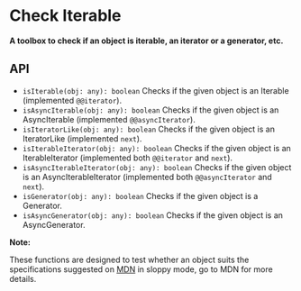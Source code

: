 # Check Iterable

**A toolbox to check if an object is iterable, an iterator or a generator, etc.**

## API

- `isIterable(obj: any): boolean` Checks if the given object is an Iterable 
    (implemented `@@iterator`).
- `isAsyncIterable(obj: any): boolean` Checks if the given object is an 
    AsyncIterable (implemented `@@asyncIterator`).
- `isIteratorLike(obj: any): boolean` Checks if the given object is an 
    IteratorLike (implemented `next`).
- `isIterableIterator(obj: any): boolean` Checks if the given object is an 
    IterableIterator (implemented both `@@iterator` and `next`).
- `isAsyncIterableIterator(obj: any): boolean` Checks if the given object is an
    AsyncIterableIterator (implemented both `@@asyncIterator` and `next`).
- `isGenerator(obj: any): boolean` Checks if the given object is a Generator.
- `isAsyncGenerator(obj: any): boolean` Checks if the given object is an 
    AsyncGenerator.

**Note:**

These functions are designed to test whether an object suits the specifications
suggested on [MDN](https://developer.mozilla.org) in sloppy mode, go to MDN for
more details.